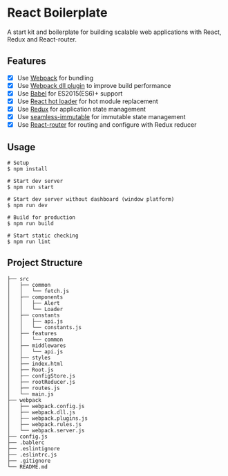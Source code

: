 # React Boilerplate
A start kit and boilerplate for building scalable web applications with React, Redux and React-router.

## Features
- [x] Use [Webpack](https://webpack.github.io/) for bundling
- [x] Use [Webpack dll plugin](https://github.com/webpack/docs/wiki/list-of-plugins#dllplugin) to improve build performance
- [x] Use [Babel](https://babeljs.io) for ES2015(ES6)+ support
- [x] Use [React hot loader](https://gaearon.github.io/react-hot-loader/) for hot module replacement
- [x] Use [Redux](http://redux.js.org/) for application state management
- [x] Use [seamless-immutable](https://github.com/rtfeldman/seamless-immutable) for immutable state management
- [x] Use [React-router](https://github.com/ReactTraining/react-router) for routing and configure with Redux reducer

## Usage

```
# Setup
$ npm install

# Start dev server
$ npm run start

# Start dev server without dashboard (window platform)
$ npm run dev

# Build for production
$ npm run build

# Start static checking
$ npm run lint
```

## Project Structure
```
├── src
│   ├── common
│   │   └── fetch.js
│   ├── components
│   │   ├── Alert
│   │   └── Loader
│   ├── constants
│   │   ├── api.js
│   │   └── constants.js
│   ├── features
│   │   └── common
│   ├── middlewares
│   │   └── api.js
│   ├── styles
│   ├── index.html
│   ├── Root.js
│   ├── configStore.js
│   ├── rootReducer.js
│   ├── routes.js
│   └── main.js
├── webpack
│   ├── webpack.config.js
│   ├── webpack.dll.js
│   ├── webpack.plugins.js
│   ├── webpack.rules.js
│   └── webpack.server.js
├── config.js
├── .bablerc
├── .eslintignore
├── .eslintrc.js
├── .gitignore
└── README.md
```
